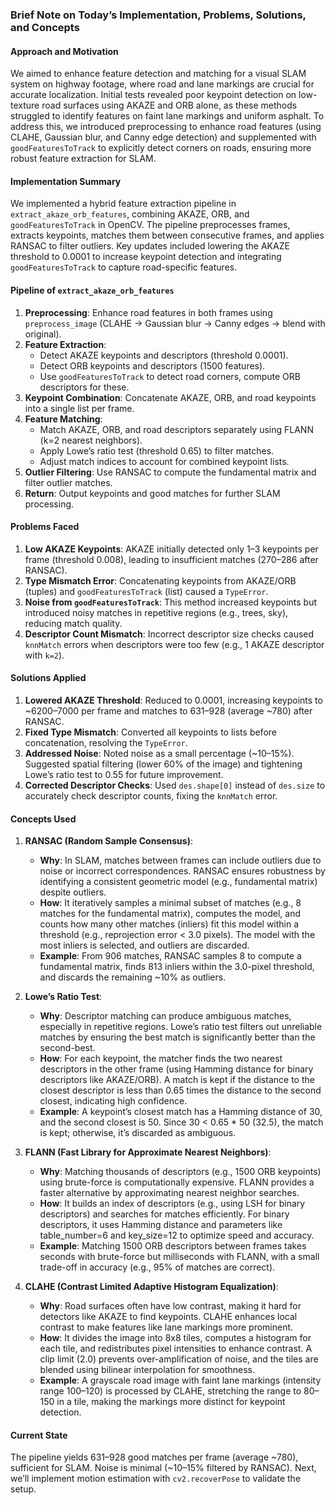 ### Brief Note on Today’s Implementation, Problems, Solutions, and Concepts

#### Approach and Motivation
We aimed to enhance feature detection and matching for a visual SLAM system on highway footage, where road and lane markings are crucial for accurate localization. Initial tests revealed poor keypoint detection on low-texture road surfaces using AKAZE and ORB alone, as these methods struggled to identify features on faint lane markings and uniform asphalt. To address this, we introduced preprocessing to enhance road features (using CLAHE, Gaussian blur, and Canny edge detection) and supplemented with `goodFeaturesToTrack` to explicitly detect corners on roads, ensuring more robust feature extraction for SLAM.

#### Implementation Summary
We implemented a hybrid feature extraction pipeline in `extract_akaze_orb_features`, combining AKAZE, ORB, and `goodFeaturesToTrack` in OpenCV. The pipeline preprocesses frames, extracts keypoints, matches them between consecutive frames, and applies RANSAC to filter outliers. Key updates included lowering the AKAZE threshold to 0.0001 to increase keypoint detection and integrating `goodFeaturesToTrack` to capture road-specific features.

#### Pipeline of `extract_akaze_orb_features`
1. **Preprocessing**: Enhance road features in both frames using `preprocess_image` (CLAHE → Gaussian blur → Canny edges → blend with original).
2. **Feature Extraction**:
   - Detect AKAZE keypoints and descriptors (threshold 0.0001).
   - Detect ORB keypoints and descriptors (1500 features).
   - Use `goodFeaturesToTrack` to detect road corners, compute ORB descriptors for these.
3. **Keypoint Combination**: Concatenate AKAZE, ORB, and road keypoints into a single list per frame.
4. **Feature Matching**:
   - Match AKAZE, ORB, and road descriptors separately using FLANN (k=2 nearest neighbors).
   - Apply Lowe’s ratio test (threshold 0.65) to filter matches.
   - Adjust match indices to account for combined keypoint lists.
5. **Outlier Filtering**: Use RANSAC to compute the fundamental matrix and filter outlier matches.
6. **Return**: Output keypoints and good matches for further SLAM processing.

#### Problems Faced
1. **Low AKAZE Keypoints**: AKAZE initially detected only 1–3 keypoints per frame (threshold 0.008), leading to insufficient matches (270–286 after RANSAC).
2. **Type Mismatch Error**: Concatenating keypoints from AKAZE/ORB (tuples) and `goodFeaturesToTrack` (list) caused a `TypeError`.
3. **Noise from `goodFeaturesToTrack`**: This method increased keypoints but introduced noisy matches in repetitive regions (e.g., trees, sky), reducing match quality.
4. **Descriptor Count Mismatch**: Incorrect descriptor size checks caused `knnMatch` errors when descriptors were too few (e.g., 1 AKAZE descriptor with `k=2`).

#### Solutions Applied
1. **Lowered AKAZE Threshold**: Reduced to 0.0001, increasing keypoints to ~6200–7000 per frame and matches to 631–928 (average ~780) after RANSAC.
2. **Fixed Type Mismatch**: Converted all keypoints to lists before concatenation, resolving the `TypeError`.
3. **Addressed Noise**: Noted noise as a small percentage (~10–15%). Suggested spatial filtering (lower 60% of the image) and tightening Lowe’s ratio test to 0.55 for future improvement.
4. **Corrected Descriptor Checks**: Used `des.shape[0]` instead of `des.size` to accurately check descriptor counts, fixing the `knnMatch` error.

#### Concepts Used
1. **RANSAC (Random Sample Consensus)**:
   - **Why**: In SLAM, matches between frames can include outliers due to noise or incorrect correspondences. RANSAC ensures robustness by identifying a consistent geometric model (e.g., fundamental matrix) despite outliers.
   - **How**: It iteratively samples a minimal subset of matches (e.g., 8 matches for the fundamental matrix), computes the model, and counts how many other matches (inliers) fit this model within a threshold (e.g., reprojection error < 3.0 pixels). The model with the most inliers is selected, and outliers are discarded.
   - **Example**: From 906 matches, RANSAC samples 8 to compute a fundamental matrix, finds 813 inliers within the 3.0-pixel threshold, and discards the remaining ~10% as outliers.

2. **Lowe’s Ratio Test**:
   - **Why**: Descriptor matching can produce ambiguous matches, especially in repetitive regions. Lowe’s ratio test filters out unreliable matches by ensuring the best match is significantly better than the second-best.
   - **How**: For each keypoint, the matcher finds the two nearest descriptors in the other frame (using Hamming distance for binary descriptors like AKAZE/ORB). A match is kept if the distance to the closest descriptor is less than 0.65 times the distance to the second closest, indicating high confidence.
   - **Example**: A keypoint’s closest match has a Hamming distance of 30, and the second closest is 50. Since 30 < 0.65 * 50 (32.5), the match is kept; otherwise, it’s discarded as ambiguous.

3. **FLANN (Fast Library for Approximate Nearest Neighbors)**:
   - **Why**: Matching thousands of descriptors (e.g., 1500 ORB keypoints) using brute-force is computationally expensive. FLANN provides a faster alternative by approximating nearest neighbor searches.
   - **How**: It builds an index of descriptors (e.g., using LSH for binary descriptors) and searches for matches efficiently. For binary descriptors, it uses Hamming distance and parameters like table_number=6 and key_size=12 to optimize speed and accuracy.
   - **Example**: Matching 1500 ORB descriptors between frames takes seconds with brute-force but milliseconds with FLANN, with a small trade-off in accuracy (e.g., 95% of matches are correct).

4. **CLAHE (Contrast Limited Adaptive Histogram Equalization)**:
   - **Why**: Road surfaces often have low contrast, making it hard for detectors like AKAZE to find keypoints. CLAHE enhances local contrast to make features like lane markings more prominent.
   - **How**: It divides the image into 8x8 tiles, computes a histogram for each tile, and redistributes pixel intensities to enhance contrast. A clip limit (2.0) prevents over-amplification of noise, and the tiles are blended using bilinear interpolation for smoothness.
   - **Example**: A grayscale road image with faint lane markings (intensity range 100–120) is processed by CLAHE, stretching the range to 80–150 in a tile, making the markings more distinct for keypoint detection.

#### Current State
The pipeline yields 631–928 good matches per frame (average ~780), sufficient for SLAM. Noise is minimal (~10–15% filtered by RANSAC). Next, we’ll implement motion estimation with `cv2.recoverPose` to validate the setup.
